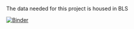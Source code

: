 The data needed for this project is housed
in BLS



[![Binder](https://mybinder.org/badge_logo.svg)](https://mybinder.org/v2/gh/doolingdavid/BLS/HEAD)